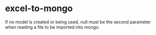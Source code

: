 # excel-to-mongo

If no model is created or being used, null must be the second parameter when reading a file to be imported into mongo.